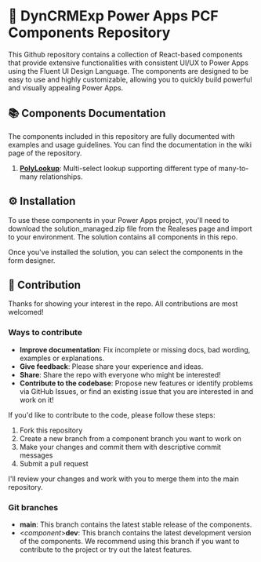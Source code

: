 # 🚀 DynCRMExp Power Apps PCF Components Repository

This Github repository contains a collection of React-based components that provide extensive functionalities with consistent UI/UX to Power Apps using the Fluent UI Design Language. The components are designed to be easy to use and highly customizable, allowing you to quickly build powerful and visually appealing Power Apps.

## 📚 Components Documentation

The components included in this repository are fully documented with examples and usage guidelines. You can find the documentation in the wiki page of the repository.

1. **[PolyLookup](https://github.com/khoait/DCE.PCF/wiki/PolyLookup)**: Multi-select lookup supporting different type of many-to-many relationships.

## ⚙️ Installation

To use these components in your Power Apps project, you'll need to download the solution_managed.zip file from the Realeses page and import to your environment. The solution contains all components in this repo.

Once you've installed the solution, you can select the components in the form designer.

## 🤝 Contribution

Thanks for showing your interest in the repo. All contributions are most welcomed!

### Ways to contribute

- **Improve documentation**: Fix incomplete or missing docs, bad wording, examples or explanations.
- **Give feedback**: Please share your experience and ideas.
- **Share**: Share the repo with everyone who might be interested!
- **Contribute to the codebase**: Propose new features or identify problems via GitHub Issues, or find an existing issue that you are interested in and work on it!

If you'd like to contribute to the code, please follow these steps:

1. Fork this repository
2. Create a new branch from a component branch you want to work on
3. Make your changes and commit them with descriptive commit messages
4. Submit a pull request

I'll review your changes and work with you to merge them into the main repository.

### Git branches

- **main**: This branch contains the latest stable release of the components.
- <_component_>**dev**: This branch contains the latest development version of the components. We recommend using this branch if you want to contribute to the project or try out the latest features.
